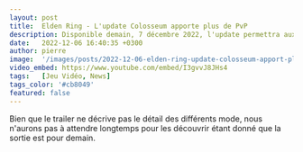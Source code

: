 ```yaml
---
layout: post
title:  Elden Ring - L'update Colosseum apporte plus de PvP
description: Disponible demain, 7 décembre 2022, l'update permettra aux joueurs de s'affronter lors de duels, free-for-all et team fights.
date:   2022-12-06 16:40:35 +0300
author: pierre
image:  '/images/posts/2022-12-06-elden-ring-update-colosseum-apport-plus-pvp/cover.webp'
video_embed: https://www.youtube.com/embed/I3gvvJ8JHs4
tags:   [Jeu Vidéo, News]
tags_color: '#cb8049'
featured: false
---
```

Bien que le trailer ne décrive pas le détail des différents mode, nous n'aurons pas à attendre longtemps pour les découvrir étant donné que la sortie est pour demain.